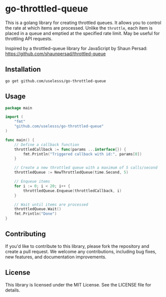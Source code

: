 # go-throttled-queue

This is a golang library for creating throttled queues. It allows you to control the rate at which items are processed. Unlike the `throttle`, each item is placed in a queue and emptied at the specified rate limit. May be useful for throttling API requests.  

Inspired by a throttled-queue library for JavaScript by Shaun Persad: https://github.com/shaunpersad/throttled-queue

## Installation
```shell
go get github.com/uselesss/go-throttled-queue
```

## Usage
```go
package main

import (
    "fmt"
    "github.com/uselesss/go-throttled-queue"
)

func main() {
	// Define a callback function
	throttledCallback := func(params ...interface{}) {
		fmt.Println("Triggered callback with id:", params[0])
	}

	// Create a new throttled queue with a maximum of 5 calls/second
	throttledQueue := NewThrottledQueue(time.Second, 5)

	// Enqueue items
	for i := 0; i < 20; i++ {
		throttledQueue.Enqueue(throttledCallback, i)
	}

	// Wait until items are processed
	throttledQueue.Wait()
	fmt.Println("Done")
}
```

## Contributing
If you'd like to contribute to this library, please fork the repository and create a pull request. We welcome any contributions, including bug fixes, new features, and documentation improvements.

## License
This library is licensed under the MIT License. See the LICENSE file for details.
